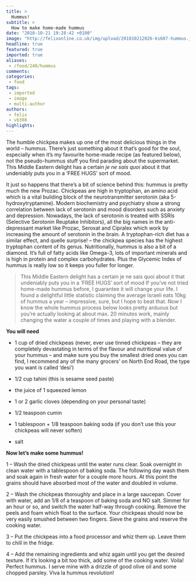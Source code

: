 ```yaml
---
title: >
  Hummus!
subtitle: >
  How to make home-made hummus
date: "2010-10-21 19:28:42 +0100"
image: "http://felixonline.co.uk/img/upload/201010212026-ks607-hummus.jpg"
headline: true
featured: true
imported: true
aliases:
 - /food/240/hummus
comments:
categories:
 - food
tags:
 - imported
 - image
 - multi-author
authors:
 - felix
 - vb308
highlights:
---
```


The humble chickpea makes up one of the most delicious things in the world – hummus. There’s just something about it that’s good for the soul, especially when it’s my favourite home-made recipe (as featured below), not the pseudo-hummus stuff you find parading about the supermarket. This Middle Eastern delight has a certain _je ne sais quoi_ about it that undeniably puts you in a ‘FREE HUGS’ sort of mood.

It just so happens that there’s a bit of science behind this: hummus is pretty much the new Prozac. Chickpeas are high in tryptophan, an amino acid which is a vital building block of the neurotransmitter serotonin (aka 5-hydroxytryptamine). Modern biochemistry and psychiatry show a strong correlation between lack of serotonin and mood disorders such as anxiety and depression. Nowadays, the lack of serotonin is treated with SSRIs (Selective Serotonin Reuptake Inhibitors), all the big names in the anti-depressant market like Prozac, Seroxat and Cipralex which work by increasing the amount of serotonin in the brain. A tryptophan-rich diet has a similar effect, and quelle surprise! – the chickpea species has the highest tryptophan content of its genus. Nutritionally, hummus is also a bit of a diamond. It’s full of fatty acids like Omega-3, lots of important minerals and is high in protein and complex carbohydrates. Plus the Glycemic Index of hummus is really low so it keeps you fuller for longer.
> This Middle Eastern delight has a certain je ne sais quoi about it that undeniably puts you in a ‘FREE HUGS’ sort of mood
If you’ve not tried home-made hummus before, I guarantee it will change your life. I found a delightful little statistic claiming the average Israeli eats 10kg of hummus a year – impressive, sure, but I hope to beat that. Now I know the whole hummus process below looks pretty arduous but you’re actually looking at about max. 20 minutes work, mainly changing the water a couple of times and playing with a blender.

__You will need__

- 1 cup of dried chickpeas (never, ever use tinned chickpeas – they are completely devastating in terms of the flavour and nutritional value of your hummus – and make sure you buy the smallest dried ones you can find, I recommend any of the many grocers’ on North End Road, the type you want is called ‘desi’)

- 1/2 cup tahini (this is sesame seed paste)

- the juice of 1 squeezed lemon

- 1 or 2 garlic cloves (depending on your personal taste)

- 1/2 teaspoon cumin

- 1 tablespoon + 1/8 teaspoon baking soda (if you don’t use this your chickpeas will never soften)

- salt

__Now let’s make some hummus!__

1 – Wash the dried chickpeas until the water runs clear. Soak overnight in clean water with a tablespoon of baking soda. The following day wash them and soak again in fresh water for a couple more hours. At this point the grains should have absorbed most of the water and doubled in volume.

2 – Wash the chickpeas thoroughly and place in a large saucepan. Cover with water, add an 1/8 of a teaspoon of baking soda and NO salt. Simmer for an hour or so, and switch the water half-way through cooking. Remove the peels and foam which float to the surface. Your chickpeas should now be very easily smushed between two fingers. Sieve the grains and reserve the cooking water.

3 – Put the chickpeas into a food processor and whiz them up. Leave them to chill in the fridge.

4 – Add the remaining ingredients and whiz again until you get the desired texture. If it’s looking a bit too thick, add some of the cooking water. Voila! Perfect hummus. I serve mine with a drizzle of good olive oil and some chopped parsley. Viva la hummus revolution!
